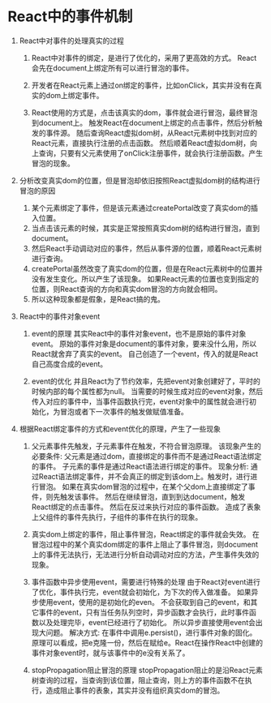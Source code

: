 # React中的事件机制

1. React中对事件的处理真实的过程
    1) React中对事件的绑定，是进行了优化的，采用了更高效的方式。
    React会先在document上绑定所有可以进行冒泡的事件。
    
    2) 开发者在React元素上通过on绑定的事件，比如onClick，其实并没有在真实的dom上绑定事件。
    
    3) React使用的方式是，点击该真实的dom，事件就会进行冒泡，最终冒泡到document上。
       触发React在document上绑定的点击事件，然后分析触发的事件源。
       随后查询React虚拟dom树，从React元素树中找到对应的React元素，直接执行注册的点击函数。
       然后顺着React虚拟dom树，向上查询，只要有父元素使用了onClick注册事件，就会执行注册函数。产生冒泡的现象。

2. 分析改变真实dom的位置，但是冒泡却依旧按照React虚拟dom树的结构进行冒泡的原因

    1) 某个元素绑定了事件，但是该元素通过createPortal改变了真实dom的插入位置。
    2) 当点击该元素的时候，其实是正常按照真实dom树的结构进行冒泡，直到document。
    3) 然后React手动调动对应的事件，然后从事件源的位置，顺着React元素树进行查询。
    4) createPortal虽然改变了真实dom的位置，但是在React元素树中的位置并没有发生变化。所以产生了该现象。
    如果React元素的位置也变到指定的位置，则React查询的方向和真实dom冒泡的方向就会相同。
    5) 所以这种现象都是假象，是React搞的鬼。


3. React中的事件对象event
    1) event的原理
    其实React中的事件对象event，也不是原始的事件对象event。
    原始的事件对象是document的事件对象，要来没什么用，所以React就舍弃了真实的event。
    自己创造了一个event，传入的就是React自己高度合成的event。

    2) event的优化
    并且React为了节约效率，先把event对象创建好了，平时的时候内部的每个属性都为null。
    当需要的时候生成对应的event对象，然后传入对应的事件中，当事件函数执行完，event对象中的属性就会进行初始化，为冒泡或者下一次事件的触发做赋值准备。


4. 根据React绑定事件的方式和event优化的原理，产生了一些现象

    1) 父元素事件先触发，子元素事件在触发，不符合冒泡原理。
       该现象产生的必要条件:
       父元素是通过dom，直接绑定的事件而不是通过React语法绑定的事件。
       子元素的事件是通过React语法进行绑定的事件。
       现象分析:
       通过React语法绑定事件，并不会真正的绑定到该dom上。触发时，进行进行冒泡。
       如果在真实dom冒泡的过程中，在某个父dom上直接绑定了事件，则先触发该事件。
       然后在继续冒泡，直到到达document，触发React绑定的点击事件。
       然后在反过来执行对应的事件函数。
       造成了表象上父组件的事件先执行，子组件的事件在执行的现象。
    
    2) 真实dom上绑定的事件，阻止事件冒泡，React绑定的事件就会失效。
       在冒泡过程中的某个真实dom绑定的事件上阻止了事件冒泡，则document上的事件无法执行，无法进行分析自动调动对应的方法，产生事件失效的现象。

    3) 事件函数中异步使用event，需要进行特殊的处理 
       由于React对event进行了优化，事件执行完，event就会初始化，为下次的传入做准备。
       如果异步使用event，使用的是初始化的even。
       不会获取到自己的event，和其它事件的event，只有当任务队列空时，异步函数才会执行，此时事件函数以及处理完毕，event已经进行了初始化。
       所以异步直接使用event会出现大问题。
       解决方式: 
       在事件中调用e.persist()，进行事件对象的固化。
       原理可以看成，把e克隆一份，然后在赋给e。React在操作React中创建的事件对象event时，就与该事件中的e没有关系了。

    4) stopPropagation阻止冒泡的原理
       stopPropagation阻止的是沿React元素树查询的过程，当查询到该位置，阻止查询，则上方的事件函数不在执行，造成阻止事件的表象，其实并没有组织真实dom的冒泡。


